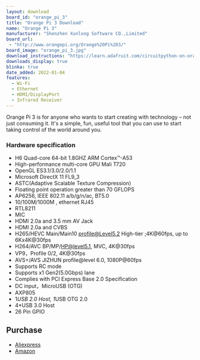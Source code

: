 ```yaml
---
layout: download
board_id: "orange_pi_3"
title: "Orange Pi 3 Download"
name: "Orange Pi 3"
manufacturer: "Shenzhen Xunlong Software CO.,Limited"
board_url:
 - "http://www.orangepi.org/Orange%20Pi%203/"
board_image: "orange_pi_3.jpg"
download_instructions: "https://learn.adafruit.com/circuitpython-on-orangepi-linux/circuitpython-orangepi"
downloads_display: true
blinka: true
date_added: 2022-01-04
features:
  - Wi-Fi
  - Ethernet
  - HDMI/DisplayPort
  - Infrared Receiver
---
```


Orange Pi 3 is for anyone who wants to start creating with technology – not just consuming it. It's a simple, fun, useful tool that you can use to start taking control of the world around you.

### Hardware specification
- H6 Quad-core 64-bit 1.8GHZ ARM Cortex™-A53
- High-performance multi-core GPU Mali T720
- OpenGL ES3.1/3.0/2.0/1.1
- Microsoft DirectX 11 FL9_3
- ASTC(Adaptive Scalable Texture Compression)
- Floating point operation greater than 70 GFLOPS
- AP6256, IEEE 802.11 a/b/g/n/ac, BT5.0
- 10/100M/1000M , ethernet RJ45
- RTL8211
- MIC
- HDMI 2.0a and 3.5 mm AV Jack
- HDMI 2.0a and CVBS
- H265/HEVC Main/Main10 profile@Level5.2 High-tier ;4K@60fps, up to 6Kx4K@30fps
- H264/AVC BP/MP/HP@level5.1, MVC, 4K@30fps
- VP9，Profile 0/2, 4K@30fps
- AVS+/AVS JIZHUN profile@level 6.0, 1080P@60fps
- Supports RC mode
- Supports x1 Gen2(5.0Gbps) lane
- Complies with PCI Express Base 2.0 Specification
- DC input，MicroUSB (OTG)
- AXP805
- 1*USB 2.0 Host, 1*USB OTG 2.0
- 4*USB 3.0 Host
- 26 Pin GPIO

## Purchase
* [Aliexpress](https://pt.aliexpress.com/item/1005001804159295.html)
* [Amazon](https://amzn.to/3qGAtOM)
